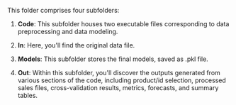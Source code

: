 This folder comprises four subfolders:

1. **Code**: This subfolder houses two executable files corresponding to data preprocessing and data modeling.

2. **In**: Here, you'll find the original data file.

3. **Models**: This subfolder stores the final models, saved as .pkl file.

4. **Out**: Within this subfolder, you'll discover the outputs generated from various sections of the code, including product/id selection, processed sales files, cross-validation results, metrics, forecasts, and summary tables.